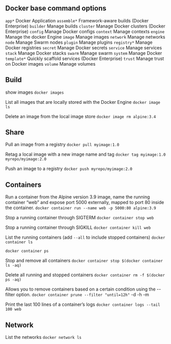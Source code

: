 
## Docker base command options

`app*` Docker Application
`assemble*` Framework-aware builds (Docker Enterprise)
`builder` Manage builds
`cluster` Manage Docker clusters (Docker Enterprise)
`config` Manage Docker configs
`context` Manage contexts
`engine` Manage the docker Engine
`image` Manage images
`network` Manage networks
`node` Manage Swarm nodes
`plugin` Manage plugins
`registry*` Manage Docker registries
`secret` Manage Docker secrets
`service` Manage services
`stack` Manage Docker stacks
`swarm` Manage swarm
`system` Manage Docker
`template*` Quickly scaffold services (Docker Enterprise)
`trust` Manage trust on Docker images
`volume` Manage volumes

## Build

show images
`docker images`

List all images that are locally stored with the Docker Engine
`docker image ls`

Delete an image from the local image store
`docker image rm alpine:3.4`

## Share
Pull an image from a registry
`docker pull myimage:1.0`

Retag a local image with a new image name and tag
`docker tag myimage:1.0 myrepo/myimage:2.0`

Push an image to a registry
`docker push myrepo/myimage:2.0`

## Containers
Run a container from the Alpine version 3.9 image, name the running container “web” and expose port 5000 externally, mapped to port 80 inside the container.
`docker container run --name web -p 5000:80 alpine:3.9`

Stop a running container through SIGTERM
`docker container stop web`

Stop a running container through SIGKILL
`docker container kill web`

List the running containers (add `--all` to include stopped containers)
`docker container ls`

`docker container ps`

Stop and remove all containers
`docker container stop $(docker container ls -aq)`

Delete all running and stopped containers
`docker container rm -f $(docker ps -aq)`

Allows you to remove containers based on a certain condition using the --filter option.
`docker container prune --filter "until=12h"`
-d
-h
-m

Print the last 100 lines of a container’s logs
`docker container logs --tail 100 web`

## Network
List the networks
`docker network ls`